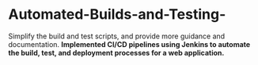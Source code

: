 # Automated-Builds-and-Testing-
Simplify the build and test scripts, and provide more guidance and documentation.
**Implemented CI/CD pipelines using Jenkins to automate the build, test, and deployment processes for a web application.**
